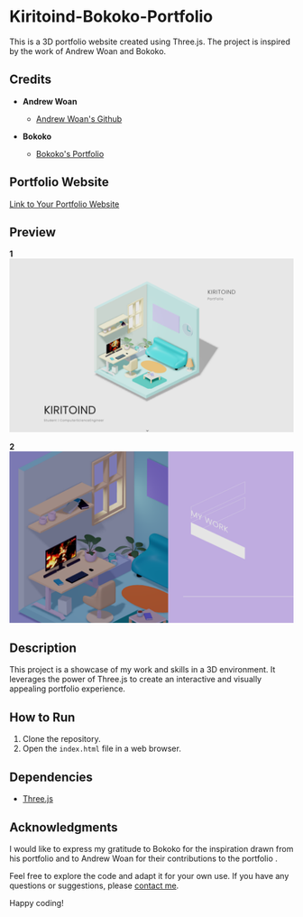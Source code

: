 # Kiritoind-Bokoko-Portfolio

This is a 3D portfolio website created using Three.js. The project is inspired by the work of Andrew Woan and Bokoko.

## Credits

- **Andrew Woan**
  - [Andrew Woan's Github](https://github.com/andrewwoan)

- **Bokoko**
  - [Bokoko's Portfolio](https://bokoko33.me/)

## Portfolio Website

[Link to Your Portfolio Website](https://kiritoind-bokoko-portfolio.vercel.app/)

## Preview
**1**
![Images](./public/textures/pv1.png)

**2**
![Images](./public/textures/pv2.png)

## Description

This project is a showcase of my work and skills in a 3D environment. It leverages the power of Three.js to create an interactive and visually appealing portfolio experience.

## How to Run

1. Clone the repository.
2. Open the `index.html` file in a web browser.

## Dependencies

- [Three.js](https://threejs.org/)

## Acknowledgments

I would like to express my gratitude to Bokoko for the inspiration drawn from his portfolio and to Andrew Woan for their contributions to the portfolio .

Feel free to explore the code and adapt it for your own use. If you have any questions or suggestions, please [contact me](https://twitter.com/Shreyansh_2410).

Happy coding!
